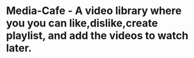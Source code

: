 # Media-Cafe - A video library where you you can like,dislike,create playlist, and add the videos to watch later.


